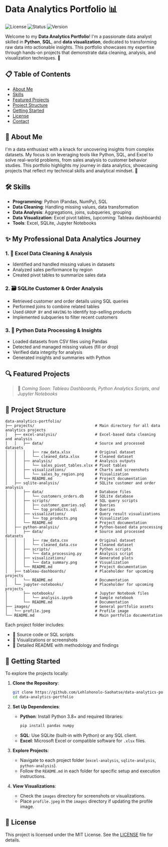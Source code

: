 # Data Analytics Portfolio 📊

![License](https://img.shields.io/badge/license-MIT-blue.svg)
![Status](https://img.shields.io/badge/status-active-brightgreen.svg)
![Version](https://img.shields.io/badge/version-1.0.0-blue.svg)

Welcome to my **Data Analytics Portfolio**! I'm a passionate data analyst skilled in **Python**, **SQL**, and **data visualization**, dedicated to transforming raw data into actionable insights. This portfolio showcases my expertise through hands-on projects that demonstrate data cleaning, analysis, and visualization techniques. 🚀

## 📋 Table of Contents
- [About Me](#about-me)
- [Skills](#skills)
- [Featured Projects](#featured-projects)
- [Project Structure](#project-structure)
- [Getting Started](#getting-started)
- [License](#license)
- [Contact](#contact)

## 👤 About Me
I'm a data enthusiast with a knack for uncovering insights from complex datasets. My focus is on leveraging tools like Python, SQL, and Excel to solve real-world problems, from sales analysis to customer behavior studies. This portfolio highlights my journey in data analytics, showcasing projects that reflect my technical skills and analytical mindset. 🌟

## 🛠️ Skills
- **Programming**: Python (Pandas, NumPy), SQL
- **Data Cleaning**: Handling missing values, data transformation
- **Data Analysis**: Aggregations, joins, subqueries, grouping
- **Data Visualization**: Excel pivot tables, (upcoming: Tableau dashboards)
- **Tools**: Excel, SQLite, Jupyter Notebooks

## ✨ My Professional Data Analytics Journey
### 1. 🧼 Excel Data Cleaning & Analysis
- Identified and handled missing values in datasets
- Analyzed sales performance by region
- Created pivot tables to summarize sales data

### 2. 🗃️ SQLite Customer & Order Analysis
- Retrieved customer and order details using SQL queries
- Performed joins to combine related tables
- Used `GROUP BY` and `HAVING` to identify top-selling products
- Implemented subqueries to filter recent customers

### 3. 🐍 Python Data Processing & Insights
- Loaded datasets from CSV files using Pandas
- Detected and managed missing values (fill or drop)
- Verified data integrity for analysis
- Generated insights and summaries with Python

## 🔍 Featured Projects

> 🎯 *Coming Soon: Tableau Dashboards, Python Analytics Scripts, and Jupyter Notebooks*

## 📂 Project Structure
```
data-analytics-portfolio/
├── projects/                           # Main directory for all data analytics projects
│   ├── excel-analysis/                 # Excel-based data cleaning and analysis
│   │   ├── data/                       # Source and processed datasets
│   │   │   ├── raw_data.xlsx           # Original dataset
│   │   │   └── cleaned_data.xlsx       # Cleaned dataset
│   │   ├── analysis/                   # Analysis outputs
│   │   │   └── sales_pivot_tables.xlsx # Pivot tables
│   │   ├── visualizations/             # Charts and screenshots
│   │   │   └── sales_by_region.png     # Visualization
│   │   └── README.md                   # Project documentation
│   ├── sqlite-analysis/                # SQLite customer and order analysis
│   │   ├── data/                       # Database files
│   │   │   └── customers_orders.db     # SQLite database
│   │   ├── scripts/                    # SQL query scripts
│   │   │   ├── customer_queries.sql    # Queries
│   │   │   └── top_products.sql        # Queries
│   │   ├── visualizations/             # Query result visualizations
│   │   │   └── top_products.png        # Visualization
│   │   └── README.md                   # Project documentation
│   ├── python-analysis/                # Python-based data processing
│   │   ├── data/                       # Source and processed datasets
│   │   │   ├── raw_data.csv            # Original dataset
│   │   │   └── cleaned_data.csv        # Cleaned dataset
│   │   ├── scripts/                    # Python scripts
│   │   │   └── data_processing.py      # Analysis script
│   │   ├── visualizations/             # Generated plots
│   │   │   └── data_summary.png        # Visualization
│   │   └── README.md                   # Project documentation
│   ├── tableau-dashboards/             # Placeholder for upcoming projects
│   │   └── README.md                   # Documentation
│   └── jupyter-notebooks/              # Placeholder for upcoming projects
│       ├── notebooks/                  # Jupyter Notebook files
│       │   └── analysis.ipynb          # Sample notebook
│       └── README.md                   # Documentation
├── images/                             # General portfolio assets
│   └── profile.jpeg                    # Profile image
└── README.md                           # Main portfolio documentation
```

Each project folder includes:
- 🧾 Source code or SQL scripts
- 📸 Visualizations or screenshots
- 📘 Detailed README with methodology and findings

## 🚀 Getting Started
To explore the projects locally:

1. **Clone the Repository**:
   ```bash
   git clone https://github.com/Lehlohonolo-Saohatse/data-analytics-portfolio.git
   cd data-analytics-portfolio
   ```

2. **Set Up Dependencies**:
   - **Python**: Install Python 3.8+ and required libraries:
     ```bash
     pip install pandas numpy
     ```
   - **SQL**: Use SQLite (built-in with Python) or any SQL client.
   - **Excel**: Microsoft Excel or compatible software for `.xlsx` files.

3. **Explore Projects**:
   - Navigate to each project folder (`excel-analysis`, `sqlite-analysis`, `python-analysis`).
   - Follow the `README.md` in each folder for specific setup and execution instructions.

4. **View Visualizations**:
   - Check the `images` directory for screenshots or visualizations.
   - Place `profile.jpeg` in the `images` directory if updating the profile image.

## 📜 License
This project is licensed under the MIT License. See the [LICENSE](LICENSE) file for details.

